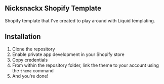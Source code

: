 ## Nicksnackx Shopify Template

Shopify template that I've created to play around with Liquid templating.

## Installation 

1. Clone the repository
1. Enable private app development in your Shopify store
1. Copy credentials 
1. From within the repository folder, link the theme to your account using the `theme` command
1. And you're done!
